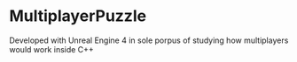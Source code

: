 # MultiplayerPuzzle

Developed with Unreal Engine 4 in sole porpus of studying how multiplayers would work inside C++ 
